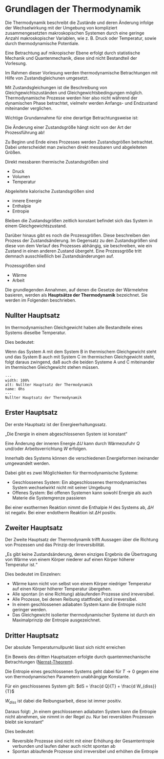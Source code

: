 # Grundlagen der Thermodynamik

Die Thermodynamik beschreibt die Zustände und deren Änderung infolge der Wechselwirkung mit der Umgebung von kompliziert zusammengesetzten makroskopischen Systemen durch eine geringe Anzahl makroskopischer Variablen, wie z. B. Druck oder Temperatur, sowie durch thermodynamische Potentiale. 

Eine Betrachtung auf mikropischer Ebene erfolgt durch statistische Mechanik und Quantenmechanik, diese sind nicht Bestandteil der Vorlesung.

Im Rahmen dieser Vorlesung werden thermodynamische Betrachtungen mit Hilfe von Zustandsgleichunen umgesetzt.

Mit Zustandsgleichungen ist die Beschreibung von Gleichgewichtszuständen und Gleichgewichtsbedingungen möglich. 
Thermodynamische Prozesse werden hier also nicht während der dynamischen Phase betrachtet, vielmehr werden Anfangs- und Endzustand miteinander verglichen.

Wichtige Grundannahme für eine derartige Betrachtungsweise ist:

Die Änderung einer Zustandsgröße hängt nicht von der Art der Prozessführung ab!

Zu Beginn und Ende eines Prozesses werden Zustandsgrößen betrachtet. Dabei unterscheidet man zwischen direkt messbaren und abgeleiteten Größen.

Direkt messbaren thermische Zustandsgrößen sind
* Druck
* Volumen
* Temperatur

Abgeleitete kalorische Zustandsgrößen sind
* innere Energie
* Enthalpie
* Entropie

Bleiben die Zustandsgrößen zeitlich konstant befindet sich das System in einem Gleichgewichtszustand.

Darüber hinaus gibt es noch die Prozessgrößen. Diese beschreiben den Prozess der Zustandsänderung.
Im Gegensatz zu den Zustandsgrößen sind diese von dem Verlauf des Prozesses abhängig, sie beschreiben, wie ein Zustand in einen anderen Zustand übergeht.
Eine Prozessgröße tritt demnach ausschließlich bei Zustandsänderungen auf.

Prozessgrößen sind
* Wärme
* Arbeit

Die grundlegenden Annahmen, auf denen die Gesetze der Wärmelehre basieren, werden als **Hauptsätze der Thermodynamik** bezeichnet. Sie werden im Folgenden beschrieben.

## Nullter Hauptsatz

Im thermodynamischen Gleichgewicht haben alle Bestandteile eines Systems dieselbe Temperatur.

Dies bedeutet:

Wenn das System A mit dem System B in thermischem Gleichgewicht steht und das System B auch mit System C im thermischen Gleichgewicht steht, folgt daraus zwingend, daß auch die beiden Systeme A und C miteinander im thermischen Gleichgewicht stehen müssen.

```{figure} Bilder/0ter_h.svg
---
width: 100%
alt: Nullter Hauptsatz der Thermodynamik
name: 0hs
---
Nullter Hauptsatz der Thermodynamik
 ```

## Erster Hauptsatz

Der erste Hauptsatz ist der Energieerhaltungssatz. 

„Die Energie in einem abgeschlossenen System ist konstant“

Eine Änderung der inneren Energie $\Delta U$ kann durch Wärmezufuhr $Q$ und/oder Arbeitsverrichtung $W$ erfolgen.

Innerhalb des Systems können die verschiedenen Energieformen ineinander umgewandelt werden. 

Dabei gibt es zwei Möglichkeiten für thermodynamische Systeme:

* Geschlossenes System: Ein abgeschlossenes thermodynamisches System wechselwirkt nicht mit seiner Umgebung
* Offenes System: Bei offenen Systemen kann sowohl Energie als auch Materie die Systemgrenze passieren

Bei einer exothermen Reaktion nimmt die Enthalpie $H$ des Systems ab, $\Delta H$ ist negativ.
Bei einer endotherm  Reaktion ist $\Delta H$  positiv.

## Zweiter Hauptsatz

Der Zweite Hauptsatz der Thermodynamik trifft Aussagen über die Richtung von Prozessen und das Prinzip der Irreversibilität.

„Es gibt keine Zustandsänderung, deren einziges Ergebnis die Übertragung von Wärme von einem Körper niederer auf einen Körper höherer Temperatur ist.“

Dies bedeutet im Einzelnen:
* Wärme kann nicht von selbst von einem Körper niedriger Temperatur auf einen Körper höherer Temperatur übergehen.
* Alle spontan (in eine Richtung) ablaufenden Prozesse sind irreversibel.
* Alle Prozesse, bei denen Reibung stattfindet, sind irreversibel.
* In einem geschlossenen adiabaten System kann die Entropie nicht geringer werden.
* Das Gleichgewicht isolierter thermodynamischer Systeme ist durch ein Maximalprinzip der Entropie ausgezeichnet.

## Dritter Hauptsatz

Der absolute Temperaturnullpunkt lässt sich nicht erreichen 

Ein Beweis des dritten Hauptsatzen erfolgte durch quantenmechanische Betrachtungen ([Nernst-Theorem](https://de.wikipedia.org/wiki/Dritter_Hauptsatz_der_Thermodynamik)).

Die Entropie eines geschlossenen Systems geht dabei für $T \rightarrow 0$ gegen eine von thermodynamischen Parametern unabhängige Konstante.

Für ein geschlossenes System gilt: $dS = \frac{d Q}{T} + \frac{d W_{diss}}{T}$

$W_{diss}$ ist dabei die Reibungsarbeit, diese ist immer positiv.

Daraus folgt: 
„In einem geschlossenen adiabaten System kann die Entropie nicht abnehmen, sie nimmt in der Regel zu. Nur bei reversiblen Prozessen bleibt sie konstant“

Dies bedeutet:
* Reversible Prozesse sind nicht mit einer Erhöhung der Gesamtentropie verbunden und laufen daher auch nicht spontan ab
* Spontan ablaufende Prozesse sind irreversibel und erhöhen die Entropie